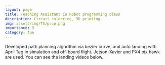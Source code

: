 ```yaml
---
layout: page
title: Teaching Assistant in Robot programming class
description: Circuit soldering, 3D printing
img: assets/img/TA/prop.png
importance: 3
category: fun
---
```


Developed path planning algorithm via bezier curve, and auto landing with April Tag in simulation and off-board flight. Jetson-Xavier and PX4 pix hawk are used. You can see the landing videos below.
